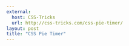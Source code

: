 ```yaml
---
external: 
  host: CSS-Tricks
  url: http://css-tricks.com/css-pie-timer/
layout: post
title: "CSS Pie Timer"
---
```

